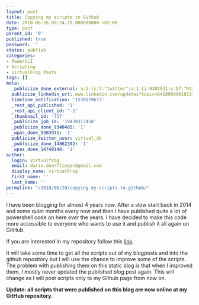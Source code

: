 ```yaml
---
layout: post
title: Copying my scripts to Github
date: 2018-06-28 09:24:29.000000000 +02:00
type: post
parent_id: '0'
published: true
password: ''
status: publish
categories:
- PowerCLI
- Scripting
- virtualFrog Posts
tags: []
meta:
  _publicize_done_external: a:1:{s:7:"twitter";a:1:{i:9383931;s:57:"https://twitter.com/virtual_dd/status/1012235296765808640";}}
  publicize_linkedin_url: www.linkedin.com/updates?topic=6418000991811174400
  timeline_notification: '1530170673'
  _rest_api_published: '1'
  _rest_api_client_id: "-1"
  _thumbnail_id: '737'
  _publicize_job_id: '19439317458'
  _publicize_done_9340485: '1'
  _wpas_done_9383931: '1'
  publicize_twitter_user: virtual_dd
  _publicize_done_14862392: '1'
  _wpas_done_14749148: '1'
author:
  login: virtualfrog
  email: dario.doerflinger@gmail.com
  display_name: virtualFrog
  first_name: ''
  last_name: ''
permalink: "/2018/06/28/copying-my-scripts-to-github/"
---
```

I have been blogging for almost 4 years now. After a slow start back in 2014 and some quiet months every now and then I have published quite a lot of powershell code on here over the years. I have decided to make this code more accessible to everyone who wants to use it and publish it all again on GitHub.

If you are interested in my repository follow this [link](https://github.com/virtualFrog/PowerCLI-Scripts).

It will take some time to get all the scripts out of my blogposts and into the github repository but I will use the chance to improve some of the scripts. The problem with publishing them on this static blog is that when I improved them, I mostly never updated the published blog post again. This will change as I will post scripts only to my Github page from now on.

**Update: all scripts that were published on this blog are now online at my GitHub repository.**

&nbsp;


